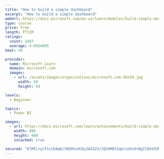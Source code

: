 ```yaml
---
title: "How to build a simple dashboard"
excerpt: "How to build a simple dashboard"
webUrl: https://docs.microsoft.com/en-us/learn/modules/build-simple-dashboard/
type: course
price: Free
length: PT31M
ratings:
  count: 2487
  average: 4.6924005
heat: 56

provider:
  name: Microsoft Learn
  domain: microsoft.com
  images:
    - url: /assets/images/organizations/microsoft.com-50x50.jpg
      width: 50
      height: 50

levels:
  - Beginner

topics:
  - Power BI

images:
  - url: https://docs.microsoft.com/learn/achievements/build-simple-dashboard-social.png
    width: 800
    height: 400
    isCached: true

secured: "ElMTL+yCF1cCKAqO/36D95vdCDy3A2G2V/IQ59M85IqGru24sO+BgIlOXtD3NhqcWz4gqGC7K0mngT73lBGaJLz+ETA74tXw56/BFhQhQWjHw0gR0BR1ubgp8cl9Pn/I3s2EsVdbk1t84zlFcZxfhDngFj7niaFh4Zt7C0gdG4EAeE4qwatkshFEsZALuXPypy8lltaJogJyY+B5sv4dZD+Ia0oGe/WpUVUNlNsYqYAX8THeDlCkmffVtDvWKUozu7K7+HQZKGlRZW9UNxn2iapojd3eP3wUQ+WHIlLlvKj/87I4VZFssdUHkH/S1Mbktx+hf/ltSQifJVL6dm0FRHjZEXdzGiRhcnHFSW5oVWEdZVaVyzKx79pWBfOjMOj/Ewq04jSv0RnyVy0PDgZx6nACYybzJgo1Pp2OCg5obuo=;zZwvWxNAQqfx0y8aQ7/WmQ=="
---
```


